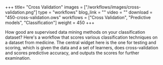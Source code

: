 +++
title= "Cross Validation"
images =  ["/workflows/images/cross-validation.png"]
type = "workflows"
blog_link =  ""
video = ""
download = "450-cross-validation.ows"
workflows = ["Cross Validation", "Predictive models", "Classification"]
weight = 450
+++

How good are supervised data mining methods on your classification dataset? Here's a workflow that scores various classification techniques on a dataset from medicine. The central widget here is the one for testing and scoring, which is given the data and a set of learners, does cross-validation and scores predictive accuracy, and outputs the scores for further examination.
